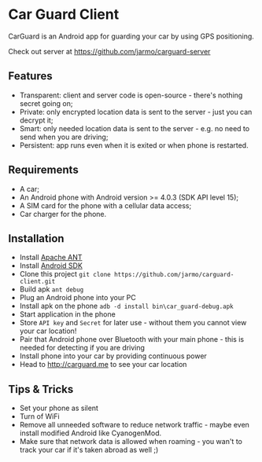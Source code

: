 Car Guard Client
===============

CarGuard is an Android app for guarding your car by using GPS positioning.

Check out server at https://github.com/jarmo/carguard-server


Features
---------------

* Transparent: client and server code is open-source - there's nothing secret going on;
* Private: only encrypted location data is sent to the server - just you can decrypt it;
* Smart: only needed location data is sent to the server - e.g. no need to send when you are driving;
* Persistent: app runs even when it is exited or when phone is restarted.


Requirements
---------------

* A car;
* An Android phone with Android version >= 4.0.3 (SDK API level 15);
* A SIM card for the phone with a cellular data access;
* Car charger for the phone.


Installation
---------------

* Install [Apache ANT](http://ant.apache.org/)
* Install [Android SDK](http://developer.android.com/sdk)
* Clone this project `git clone https://github.com/jarmo/carguard-client.git`
* Build apk `ant debug`
* Plug an Android phone into your PC
* Install apk on the phone `adb -d install bin\car_guard-debug.apk`
* Start application in the phone
* Store `API key` and `Secret` for later use - without them you cannot view your car location!
* Pair that Android phone over Bluetooth with your main phone - this is needed for detecting if you are driving
* Install phone into your car by providing continuous power
* Head to http://carguard.me to see your car location


Tips & Tricks
---------------

* Set your phone as silent
* Turn of WiFi
* Remove all unneeded software to reduce network traffic - maybe even install modified Android like CyanogenMod.
* Make sure that network data is allowed when roaming - you wan't to track your car if it's taken abroad as well ;)
